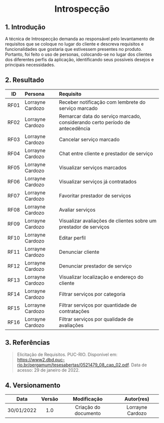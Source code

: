 # <center>Introspecção

## 1. Introdução
A técnica de Introspecção demanda ao responsável pelo levantamento de requisitos que se coloque no lugar do cliente e descreva requisitos e funcionalidades que gostaria que estivessem presentes no produto. Portanto, foi feito o uso de personas, colocando-se no lugar dos clientes dos diferentes perfis da aplicação, identificando seus possíveis desejos e principais necessidades.

## 2. Resultado
|  ID  |      Persona     |                                    Requisito                                 |
|:----:|:-----------------|:-----------------------------------------------------------------------------|
| RF01 | Lorrayne Cardozo | Receber notificação com lembrete do serviço marcado                          |
| RF02 | Lorrayne Cardozo | Remarcar data do serviço marcado, considerando certo período de antecedência |
| RF03 | Lorrayne Cardozo | Cancelar serviço marcado                                                     |
| RF04 | Lorrayne Cardozo | Chat entre cliente e prestador de serviço                                    |
| RF05 | Lorrayne Cardozo | Visualizar serviços marcados                                                 |
| RF06 | Lorrayne Cardozo | Visualizar serviços já contratados                                           |
| RF07 | Lorrayne Cardozo | Favoritar prestador de serviços                                              |
| RF08 | Lorrayne Cardozo | Avaliar serviços                                                             |
| RF09 | Lorrayne Cardozo | Visualizar avaliações de clientes sobre um prestador de serviços             |
| RF10 | Lorrayne Cardozo | Editar perfil                                                                |
| RF11 | Lorrayne Cardozo | Denunciar cliente                                                            |
| RF12 | Lorrayne Cardozo | Denunciar prestador de serviço                                               |
| RF13 | Lorrayne Cardozo | Visualizar localização e endereço do cliente                                 |
| RF14 | Lorrayne Cardozo | Filtrar serviços por categoria                                               |
| RF15 | Lorrayne Cardozo | Filtrar serviços por quantidade de contratações                              |
| RF16 | Lorrayne Cardozo | Filtrar serviços por qualidade de avaliações                                 |


## 3. Referências 
>Elicitação de Requisitos. PUC-RIO. Disponível em: https://www2.dbd.puc-rio.br/pergamum/tesesabertas/0521479_08_cap_02.pdf. Data de acesso: 29 de janeiro de 2022.

## 4. Versionamento 
|    Data    | Versão |     Modificação      |    Autor(res)    |
|:----------:|:------:|:--------------------:|:----------------:|
| 30/01/2022 |   1.0  | Criação do documento | Lorrayne Cardozo |
